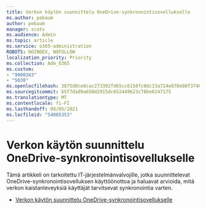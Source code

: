 ```yaml
---
title: Verkon käytön suunnittelu OneDrive-synkronointisovellukselle
ms.author: pebaum
author: pebaum
manager: scotv
ms.audience: Admin
ms.topic: article
ms.service: o365-administration
ROBOTS: NOINDEX, NOFOLLOW
localization_priority: Priority
ms.collection: Adm_O365
ms.custom:
- "9000343"
- "5838"
ms.openlocfilehash: 3875d0ce8cac273302fd65cc6150fc0dc13a724e078e80f37407fe29b93fe265
ms.sourcegitcommit: b5f7da89a650d2915dc652449623c78be6247175
ms.translationtype: MT
ms.contentlocale: fi-FI
ms.lasthandoff: 08/05/2021
ms.locfileid: "54065353"
---
```

# <a name="network-utilization-planning-for-the-onedrive-sync-app"></a>Verkon käytön suunnittelu OneDrive-synkronointisovellukselle

Tämä artikkeli on tarkoitettu IT-järjestelmänvalvojille, jotka suunnittelevat OneDrive-synkronointisovelluksen käyttöönottoa ja haluavat arvioida, mitä verkon kaistanleveyksiä käyttäjät tarvitsevat synkronointia varten.  

- [Verkon käytön suunnittelu OneDrive-synkronointisovellukselle](https://docs.microsoft.com/onedrive/network-utilization-planning)